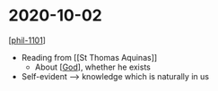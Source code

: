 # 2020-10-02

[[phil-1101]]

- Reading from [[St Thomas Aquinas]]
  - About [[God]], whether he exists
- Self-evident --> knowledge which is naturally in us

[//begin]: # "Autogenerated link references for markdown compatibility"
[phil-1101]: phil-1101 "PHIL 1101 - Intro to Philosophy: Knowledge and Reality"
[st-thomas-aquinas]: st-thomas-aquinas "St Thomas Aquinas"
[god]: god "God"
[//end]: # "Autogenerated link references"